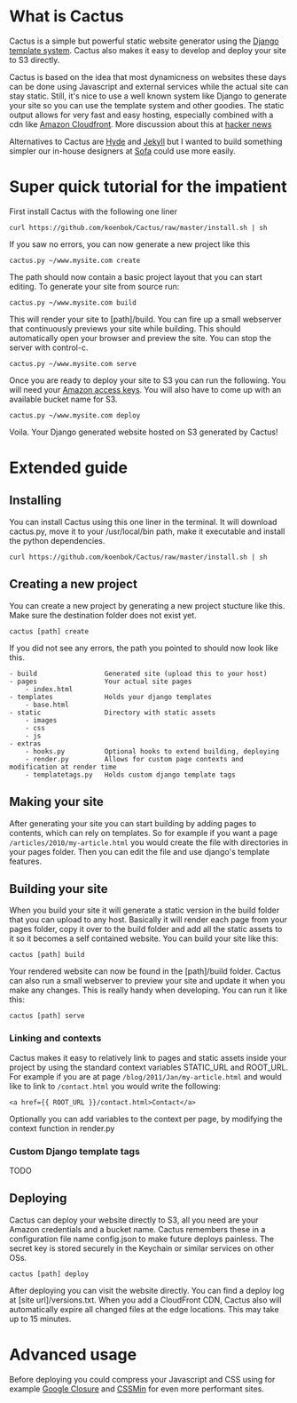 # What is Cactus

Cactus is a simple but powerful static website generator using the [Django template system](http://docs.djangoproject.com/en/dev/topics/templates/). Cactus also makes it easy to develop and deploy your site to S3 directly.

Cactus is based on the idea that most dynamicness on websites these days can be done using Javascript and external services while the actual site can stay static. Still, it's nice to use a well known system like Django to generate your site so you can use the template system and other goodies. The static output allows for very fast and easy hosting, especially combined with a cdn like [Amazon Cloudfront](http://aws.amazon.com/cloudfront/). More discussion about this at [hacker news](http://news.ycombinator.com/item?id=2233620)

Alternatives to Cactus are [Hyde](http://ringce.com/hyde) and [Jekyll](https://github.com/mojombo/jekyll) but I wanted to build something simpler our in-house designers at [Sofa](http://www.madebysofa.com) could use more easily.


# Super quick tutorial for the impatient

First install Cactus with the following one liner

	curl https://github.com/koenbok/Cactus/raw/master/install.sh | sh

If you saw no errors, you can now generate a new project like this
	
	cactus.py ~/www.mysite.com create

The path should now contain a basic project layout that you can start editing. To generate your site from source run:

	cactus.py ~/www.mysite.com build

This will render your site to [path]/build. You can fire up a small webserver that continuously previews your site while building. This should automatically open your browser and preview the site. You can stop the server with control-c.

	cactus.py ~/www.mysite.com serve

Once you are ready to deploy your site to S3 you can run the following. You will need your [Amazon access keys](https://payments.amazon.com/sdui/sdui/helpTab/Checkout-by-Amazon/Advanced-Integration-Help/Using-Your-Access-Key). You will also have to come up with an available bucket name for S3.

	cactus.py ~/www.mysite.com deploy

Voila. Your Django generated website hosted on S3 generated by Cactus!



# Extended guide

## Installing

You can install Cactus using this one liner in the terminal. It will download cactus.py, move it to your /usr/local/bin path, make it executable and install the python dependencies.

	curl https://github.com/koenbok/Cactus/raw/master/install.sh | sh

## Creating a new project

You can create a new project by generating a new project stucture like this. Make sure the destination folder does not exist yet.

	cactus [path] create

If you did not see any errors, the path you pointed to should now look like this.
	
	- build					Generated site (upload this to your host)
	- pages					Your actual site pages
		- index.html
	- templates				Holds your django templates
		- base.html
	- static				Directory with static assets
		- images
		- css
		- js
	- extras
		- hooks.py			Optional hooks to extend building, deploying
		- render.py			Allows for custom page contexts and modification at render time
		- templatetags.py	Holds custom django template tags

## Making your site

After generating your site you can start building by adding pages to contents, which can rely on templates. So for example if you want a page `/articles/2010/my-article.html` you would create the file with directories in your pages folder. Then you can edit the file and use django's template features.

## Building your site

When you build your site it will generate a static version in the build folder that you can upload to any host. Basically it will render each page from your pages folder, copy it over to the build folder and add all the static assets to it so it becomes a self contained website. You can build your site like this:

	cactus [path] build

Your rendered website can now be found in the [path]/build folder. Cactus can also run a small webserver to preview your site and update it when you make any changes. This is really handy when developing. You can run it like this:

	cactus [path] serve

### Linking and contexts

Cactus makes it easy to relatively link to pages and static assets inside your project by using the standard context variables STATIC\_URL and ROOT\_URL. For example if you are at page `/blog/2011/Jan/my-article.html` and would like to link to `/contact.html` you would write the following: 

	<a href={{ ROOT_URL }}/contact.html>Contact</a>

Optionally you can add variables to the context per page, by modifying the context function in render.py

### Custom Django template tags

TODO

## Deploying
	
Cactus can deploy your website directly to S3, all you need are your Amazon credentials and a bucket name. Cactus remembers these in a configuration file name config.json to make future deploys painless. The secret key is stored securely in the Keychain or similar services on other OSs.
	
	cactus [path] deploy

After deploying you can visit the website directly. You can find a deploy log at [site url]/versions.txt. When you add a CloudFront CDN, Cactus also will automatically expire all changed files at the edge locations. This may take up to 15 minutes.

# Advanced usage

Before deploying you could compress your Javascript and CSS using for example [Google Closure](http://code.google.com/closure/compiler/docs/gettingstarted_ui.html) and [CSSMin](http://code.google.com/p/cssmin/) for even more performant sites.
